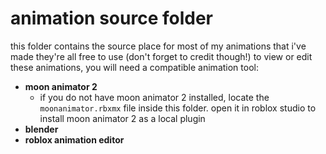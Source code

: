 # animation source folder

this folder contains the source place for most of my animations that i've made
they're all free to use (don't forget to credit though!)
to view or edit these animations, you will need a compatible animation tool:

- **moon animator 2**  
  - if you do not have moon animator 2 installed, locate the `moonanimator.rbxmx` file inside this folder. open it in roblox studio to install moon animator 2 as a local plugin
- **blender**  
- **roblox animation editor**  
